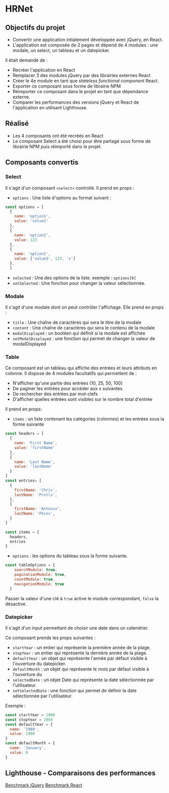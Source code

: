 # HRNet

## Objectifs du projet

- Convertir une application intialement développée avec jQuery, en React.
- L'application est composée de 2 pages et dépend de 4 modules : une modale, un select, un tableau et un datepicker.

Il était demandé de :

- Recréer l'application en React
- Remplacer 3 des modules jQuery par des librairies externes React
- Créer le 4e module en tant que *stateless functional component* React.
- Exporter ce composant sous forme de librairie NPM
- Réimporter ce composant dans le projet en tant que dépendance externe.
- Comparer les performances des versions jQuery et React de l'application en utilisant Lighthouse.

## Réalisé

- Les 4 composants ont été recréés en React
- Le composant Select a été choisi pour être partagé sous forme de librairie NPM puis réimporté dans le projet.

## Composants convertis

### Select

Il s'agit d'un composant `<select>` controllé.
Il prend en props :

- `options` : Une liste d'options au format suivant :

```js
const options = [
  {
    name: 'option1', 
    value: 'value1'
  },
  {
    name: 'option2', 
    value: 123
  },
  {
    name: 'option1', 
    value: ['value3', 123, 'z']
  },
  ]
```

- `selected` : Une des options de la liste. exemple : `options[0]`
- `setSelected` : Une fonction pour changer la valeur sélectionnée.

### Modale

Il s'agit d'une modale dont on peut contrôler l'affichage.
Elle prend en props :

- `title` : Une chaîne de caractères qui sera le titre de la modale
- `content` : Une chaîne de caractères qui sera le contenu de la modale
- `modalDisplayed` : un booléen qui définit si la modale est affichée
- `setModalDisplayed` : une fonction qui permet de changer la valeur de modalDisplayed



### Table

Ce composant est un tableau qui affiche des entrées et leurs attributs en colonne.
Il dispose de 4 modules facultatifs qui permettent de :

- N'afficher qu'une partie des entrées (10, 25, 50, 100)
- De paginer les entrées pour accéder aux x suivantes
- De rechercher des entrées par mot-clefs
- D'afficher quelles entrées sont visibles sur le nombre total d'entrée

Il prend en props:

- `items` : un liste contenant les catégories (colonnes) et les entrées sous la forme suivante

```js
const headers = [
  {
    name: 'First Name',
    value: 'firstName'
  },
  {
    name: 'Last Name',
    value: 'lastName'
  }
]
const entries= [
  {
    firstName: 'Chris',
    lastName: 'Prolls',
  },
  {
    firstName: 'Antonio',
    lastName: 'Pkins',
  }
]

const items = {
  headers,
  entries
}
```

- `options` : les options du tableau sous la forme suivante.

```js
const tableOptions = {
    searchModule: true,
    paginationModule: true,
    countModule: true,
    navigationModule: true
  }
```

Passer la valeur d'une clé à `true` active le module correspondant, `false` la désactive.

### Datepicker

Il s'agit d'un input permettant de choisir une date dans un calendrier.

Ce composant prends les props suivantes :

- `startYear` : un entier qui représente la première année de la plage.
- `stopYear` : un entier qui représente la dernière année de la plage.
- `defaultYear` : un objet qui représente l'année par défaut visible à l'ouverture du datepicker.
- `defaultMonth` : un objet qui représente le mois par défaut visible à l'ouverture du 
- `selectedDate` : un objet Date qui représente la date sélectionnée par l'utilisateur.
- `setSelectedDate` : une fonction qui permet de définir la date sélectionnée par l'utilisateur.

Exemple :

```js
const startYear = 1960
const stopYear = 2050
const defaultYear = {
  name: '1980',
  value: 1980
}
const defaultMonth = {
  name: 'January',
  value: 0
}

```

## Lighthouse - Comparaisons des performances

[Benchmark jQuery](./../lighthouse_reports/jQuery_app_report.html)
[Benchmark React](./../lighthouse_reports/React_app_report.html)